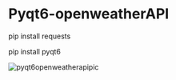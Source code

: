 # Pyqt6-openweatherAPI

pip install requests    

pip install pyqt6



![pyqt6openweatherapipic](https://github.com/raikustar/Pyqt6-openweatherAPI/assets/134680487/9eda3935-17cf-47c4-ae37-85e45b6f8cc3)
